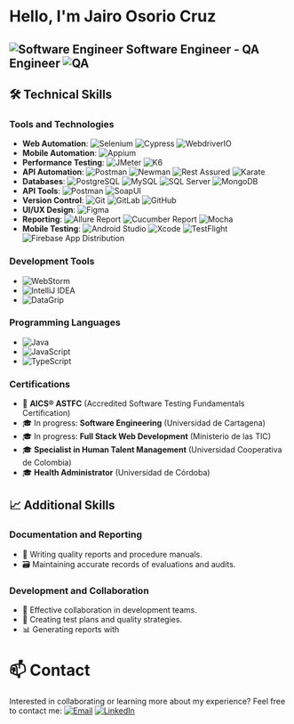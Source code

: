 # Hello, I'm Jairo Osorio Cruz

## ![Software Engineer](https://img.shields.io/badge/-👨‍💻%20Software%20Engineer-0089D6?style=flat) Software Engineer - QA Engineer ![QA](https://img.shields.io/badge/-🔍%20QA%20Engineer-4DB6AC?style=flat)

## 🛠️ Technical Skills

### Tools and Technologies

- **Web Automation**: ![Selenium](https://img.shields.io/badge/-Selenium-43B02A?style=flat&logo=selenium&logoColor=white) ![Cypress](https://img.shields.io/badge/-Cypress-17202C?style=flat&logo=cypress&logoColor=white) ![WebdriverIO](https://img.shields.io/badge/-WebdriverIO-EF2D5E?style=flat&logo=webdriverio&logoColor=white)
- **Mobile Automation**: ![Appium](https://img.shields.io/badge/-Appium-9C27B0?style=flat&logo=appium&logoColor=white)
- **Performance Testing**: ![JMeter](https://img.shields.io/badge/-JMeter-D22128?style=flat&logo=apache-jmeter&logoColor=white) ![K6](https://img.shields.io/badge/-K6-7D64FF?style=flat&logo=k6&logoColor=white)
- **API Automation**: ![Postman](https://img.shields.io/badge/-Postman-FF6C37?style=flat&logo=postman&logoColor=white) ![Newman](https://img.shields.io/badge/-Newman-000000?style=flat&logo=postman&logoColor=white) ![Rest Assured](https://img.shields.io/badge/-Rest%20Assured-008CDD?style=flat&logo=java&logoColor=white) ![Karate](https://img.shields.io/badge/-Karate-DF0000?style=flat&logo=java&logoColor=white)
- **Databases**: ![PostgreSQL](https://img.shields.io/badge/-PostgreSQL-336791?style=flat&logo=postgresql&logoColor=white) ![MySQL](https://img.shields.io/badge/-MySQL-4479A1?style=flat&logo=mysql&logoColor=white) ![SQL Server](https://img.shields.io/badge/-SQL%20Server-CC2927?style=flat&logo=microsoft-sql-server&logoColor=white) ![MongoDB](https://img.shields.io/badge/-MongoDB-47A248?style=flat&logo=mongodb&logoColor=white)
- **API Tools**: ![Postman](https://img.shields.io/badge/-Postman-FF6C37?style=flat&logo=postman&logoColor=white) ![SoapUI](https://img.shields.io/badge/-SoapUI-FCDC00?style=flat&logo=soap&logoColor=black)
- **Version Control**: ![Git](https://img.shields.io/badge/-Git-F05032?style=flat&logo=git&logoColor=white) ![GitLab](https://img.shields.io/badge/-GitLab-FCA121?style=flat&logo=gitlab&logoColor=white) ![GitHub](https://img.shields.io/badge/-GitHub-181717?style=flat&logo=github&logoColor=white)
- **UI/UX Design**: ![Figma](https://img.shields.io/badge/-Figma-F24E1E?style=flat&logo=figma&logoColor=white)
- **Reporting**: ![Allure Report](https://img.shields.io/badge/-Allure%20Report-C21325?style=flat&logo=allure&logoColor=white) ![Cucumber Report](https://img.shields.io/badge/-Cucumber%20Report-23D96C?style=flat&logo=cucumber&logoColor=white) ![Mocha](https://img.shields.io/badge/-Mocha-8D6748?style=flat&logo=mocha&logoColor=white)
- **Mobile Testing**: ![Android Studio](https://img.shields.io/badge/-Android%20Studio-3DDC84?style=flat&logo=android-studio&logoColor=white) ![Xcode](https://img.shields.io/badge/-Xcode-147EFB?style=flat&logo=xcode&logoColor=white) ![TestFlight](https://img.shields.io/badge/-TestFlight-0D96F6?style=flat&logo=testflight&logoColor=white) ![Firebase App Distribution](https://img.shields.io/badge/-Firebase%20App%20Distribution-FFCA28?style=flat&logo=firebase&logoColor=black)

### Development Tools

- ![WebStorm](https://img.shields.io/badge/-WebStorm-000000?style=flat&logo=webstorm&logoColor=white)
- ![IntelliJ IDEA](https://img.shields.io/badge/-IntelliJ%20IDEA-000000?style=flat&logo=intellij-idea&logoColor=white)
- ![DataGrip](https://img.shields.io/badge/-DataGrip-000000?style=flat&logo=datagrip&logoColor=white)

### Programming Languages

- ![Java](https://img.shields.io/badge/-Java-007396?style=flat&logo=java&logoColor=white)
- ![JavaScript](https://img.shields.io/badge/-JavaScript-F7DF1E?style=flat&logo=javascript&logoColor=black)
- ![TypeScript](https://img.shields.io/badge/-TypeScript-3178C6?style=flat&logo=typescript&logoColor=white)

### Certifications

- 📜 **AICS® ASTFC** (Accredited Software Testing Fundamentals Certification)
- 🎓 In progress: **Software Engineering** (Universidad de Cartagena)
- 🎓 In progress: **Full Stack Web Development** (Ministerio de las TIC)
- 🎓 **Specialist in Human Talent Management** (Universidad Cooperativa de Colombia)
- 🎓 **Health Administrator** (Universidad de Córdoba)

## 📈 Additional Skills

### Documentation and Reporting

- 📝 Writing quality reports and procedure manuals.
- 🗃️ Maintaining accurate records of evaluations and audits.

### Development and Collaboration

- 🤝 Effective collaboration in development teams.
- 📝 Creating test plans and quality strategies.
- 📊 Generating reports with

# 📫 Contact

Interested in collaborating or learning more about my experience? Feel free to contact me:
[![Email](https://img.shields.io/badge/-Email-D14836?style=flat&logo=gmail&logoColor=white)](mailto:osoriocruzjairo@gmail.com)
[![LinkedIn](https://img.shields.io/badge/-LinkedIn-0077B5?style=flat&logo=linkedin&logoColor=white)](https://www.linkedin.com/in/jairo-osorio-c-8461061b3/)
